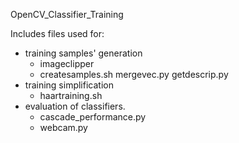 OpenCV_Classifier_Training

Includes files used for:
- training samples' generation
	- imageclipper
	- createsamples.sh
		mergevec.py
		getdescrip.py
- training simplification
	- haartraining.sh
- evaluation of classifiers.
	- cascade_performance.py
	- webcam.py
